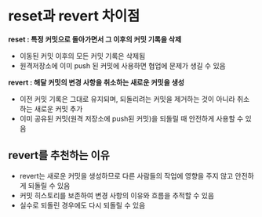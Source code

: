 # reset과 revert 차이점

**reset : 특정 커밋으로 돌아가면서 그 이후의 커밋 기록을 삭제**
- 이동된 커밋 이후의 모든 커밋 기록은 삭제됨
- 원격저장소에 이미 push 된 커밋에 사용하면 협업에 문제가 생길 수 있음

**revert : 해달 커밋의 변경 사항을 취소하는 새로운 커밋을 생성**
- 이전 커밋 기록은 그대로 유지되며, 되돌리려는 커밋을 제거하는 것이 아니라 취소하는 새로운 커밋 추가
- 이미 공유된 커밋(원격 저장소에 push된 커밋)을 되돌릴 때 안전하게 사용할 수 있음

## revert를 추천하는 이유

- revert는 새로운 커밋을 생성하므로 다른 사람들의 작업에 영향을 주지 않고 안전하게 되돌릴 수 있음
- 커밋 히스토리를 보존하여 변경 사항의 이유와 흐름을 추적할 수 있음
- 실수로 되돌린 경우에도 다시 되돌릴 수 있음

